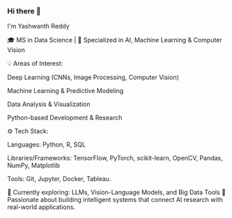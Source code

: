 ### Hi there 👋
I'm Yashwanth Reddy

🎓 MS in Data Science | 🤖 Specialized in AI, Machine Learning & Computer Vision

💡 Areas of Interest:

Deep Learning (CNNs, Image Processing, Computer Vision)

Machine Learning & Predictive Modeling

Data Analysis & Visualization

Python-based Development & Research

⚙️ Tech Stack:

Languages: Python, R, SQL

Libraries/Frameworks: TensorFlow, PyTorch, scikit-learn, OpenCV, Pandas, NumPy, Matplotlib

Tools: Git, Jupyter, Docker, Tableau.

🌱 Currently exploring: LLMs, Vision-Language Models, and Big Data Tools
🚀 Passionate about building intelligent systems that connect AI research with real-world applications.

<!--
**Yashwanth-23/Yashwanth-23** is a ✨ _special_ ✨ repository because its `README.md` (this file) appears on your GitHub profile.

Here are some ideas to get you started:

- 🔭 I’m currently working on ...
- 🌱 I’m currently learning ...
- 👯 I’m looking to collaborate on ...
- 🤔 I’m looking for help with ...
- 💬 Ask me about ...
- 📫 How to reach me: ...
- 😄 Pronouns: ...
- ⚡ Fun fact: ...
-->
